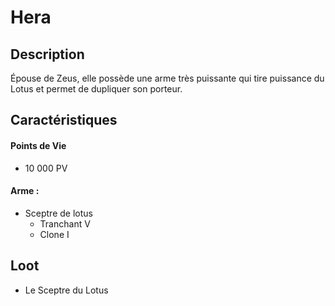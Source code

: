 # Hera

## Description
Épouse de Zeus, elle possède une arme très puissante qui tire puissance du Lotus et permet de dupliquer son porteur.

## Caractéristiques

#### __Points de Vie__
+ 10 000 PV

#### __Arme :__
+ Sceptre de lotus
  - Tranchant V
  - Clone I

## Loot
+ Le Sceptre du Lotus
